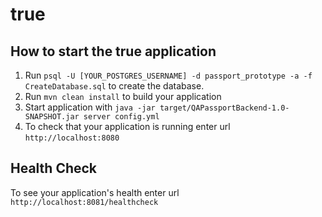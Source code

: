 # true

How to start the true application
---

1. Run `psql -U [YOUR_POSTGRES_USERNAME] -d passport_prototype -a -f CreateDatabase.sql` to create the database.
2. Run `mvn clean install` to build your application
3. Start application with `java -jar target/QAPassportBackend-1.0-SNAPSHOT.jar server config.yml`
4. To check that your application is running enter url `http://localhost:8080`

Health Check
---

To see your application's health enter url `http://localhost:8081/healthcheck`
